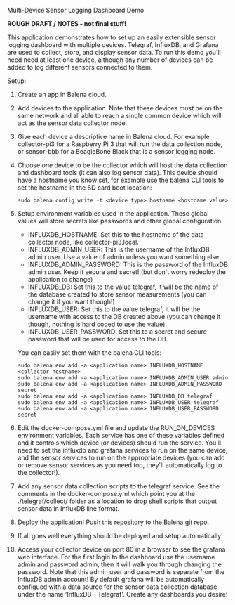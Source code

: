Multi-Device Sensor Logging Dashboard Demo

**ROUGH DRAFT / NOTES - not final stuff!**

This application demonstrates how to set up an easily extensible sensor logging
dashboard with multiple devices.  Telegraf, InfluxDB, and Grafana are used to
collect, store, and display sensor data.  To run this demo you'll need need at
least one device, although any number of devices can be added to log different
sensors connected to them.

Setup:

1. Create an app in Balena cloud.

2. Add devices to the application.  Note that these devices _must_ be on the
   same network and all able to reach a single common device which will act as
   the sensor data collector node.

3. Give each device a descriptive name in Balena cloud. For example collector-pi3
   for a Raspberry Pi 3 that will run the data collection node, or sensor-bbb
   for a BeagleBone Black that is a sensor logging node.

4. Choose _one_ device to be the collector which will host the data collection
   and dashboard tools (it can also log sensor data).  This device should have
   a hostname you know set, for example use the balena CLI tools to set the
   hostname in the SD card boot location:

       sudo balena config write -t <device type> hostname <hostname value>

5. Setup environment variables used in the application.  These global values will
   store secrets like passwords and other global configuration:
   - INFLUXDB_HOSTNAME: Set this to the hostname of the data collector node, like
     collector-pi3.local.
   - INFLUXDB_ADMIN_USER: This is the username of the InfluxDB admin user.  Use
     a value of admin unless you want something else.
   - INFLUXDB_ADMIN_PASSWORD: This is the password of the InfluxDB admin user.
     Keep it secure and secret! (but don't worry redeploy the application to change)
   - INFLUXDB_DB: Set this to the value telegraf, it will be the name of the
     database created to store sensor measurements (you can change it if you
     want though!)
   - INFLUXDB_USER: Set this to the value telegraf, it will be the username with
     access to the DB created above (you can change it though, nothing is hard
     coded to use the value).
   - INFLUXDB_USER_PASSWORD: Set this to a secret and secure password that will
     be used for access to the DB.

   You can easily set them with the balena CLI tools:

       sudo balena env add -a <application name> INFLUXDB_HOSTNAME <collector hostname>
       sudo balena env add -a <application name> INFLUXDB_ADMIN_USER admin
       sudo balena env add -a <application name> INFLUXDB_ADMIN_PASSWORD secret
       sudo balena env add -a <application name> INFLUXDB_DB telegraf
       sudo balena env add -a <application name> INFLUXDB_USER telegraf
       sudo balena env add -a <application name> INFLUXDB_USER_PASSWORD secret

6. Edit the docker-compose.yml file and update the RUN_ON_DEVICES environment
   variables.  Each service has one of these variables defined and it controls
   which device (or devices) should run the service.  You'll need to set the
   influxdb and grafana services to run on the same device, and the sensor
   services to run on the appropriate devices (you can add or remove sensor
   services as you need too, they'll automatically log to the collector!).

7. Add any sensor data collection scripts to the telegraf service.  See the
   comments in the docker-compose.yml which point you at the ./telegraf/collect/
   folder as a location to drop shell scripts that output sensor data in
   InfluxDB line format.

6. Deploy the application!  Push this repository to the Balena git repo.

7. If all goes well everything should be deployed and setup automatically!

8. Access your collector device on port 80 in a browser to see the grafana web
   interface.  For the first login to the dashboard use the username admin and
   password admin, then it will walk you through changing the password.  Note that
   this admin user and password is separate from the InfluxDB admin account! By
   default grafana will be automatically configued with a data source for the
   sensor data collection database under the name 'InfluxDB - Telegraf'.  Create
   any dashboards you desire!
